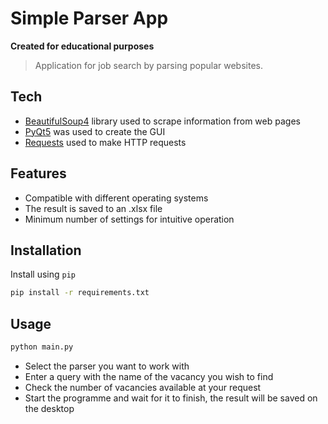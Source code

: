 # Simple Parser App

**Created for educational purposes**

> Application for job search by parsing popular websites.

## Tech

- [BeautifulSoup4] library used to scrape information from web pages
- [PyQt5] was used to create the GUI
- [Requests] used to make HTTP requests

## Features

- Compatible with different operating systems
- The result is saved to an .xlsx file
- Minimum number of settings for intuitive operation

## Installation

Install using `pip`

``` bash
pip install -r requirements.txt
```

## Usage

``` bash
python main.py
```

- Select the parser you want to work with
- Enter a query with the name of the vacancy you wish to find
- Check the number of vacancies available at your request
- Start the programme and wait for it to finish, the result will be saved on the desktop






[BeautifulSoup4]: https://www.crummy.com/software/BeautifulSoup/
[PyQt5]: https://www.riverbankcomputing.com/software/pyqt/
[Requests]: https://requests.readthedocs.io/en/latest/
[Work.ua]: https://www.work.ua/
